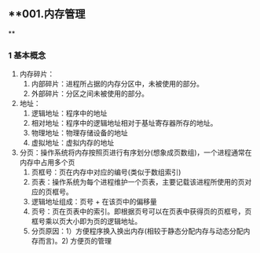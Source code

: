 ## **001.内存管理
**

### **1 基本概念**

1. 内存碎片：
    1. 内部碎片：进程所占据的内存分区中，未被使用的部分。
    2. 外部碎片：分区之间未被使用的部分。
2. 地址：
    1. 逻辑地址：程序中的地址
    2. 相对地址：程序中的逻辑地址相对于基址寄存器所存的地址。
    3. 物理地址：物理存储设备的地址
    4. 虚拟地址：虚拟内存的地址
3. 分页：操作系统将内存按照页进行有序划分(想象成页数组)，一个进程通常在内存中占用多个页
    1. 页框号：页在内存中对应的编号(类似于数组索引)
    2. 页表：操作系统为每个进程维护一个页表，主要记载该进程所使用的页对应的页框号。
    3. 逻辑地址组成：页号 + 在该页中的偏移量
    4. 页号：页在页表中的索引。即根据页号可以在页表中获得页的页框号，页框号乘以页大小即为页的逻辑地址。
    5. 分页原因：1）方便程序换入换出内存(相较于静态分配内存与动态分配内存而言)。2) 方便页的管理